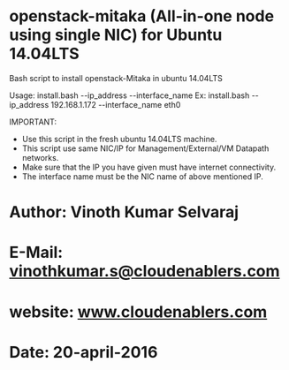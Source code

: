 # openstack-mitaka (All-in-one node using single NIC) for Ubuntu 14.04LTS
Bash script to install openstack-Mitaka in ubuntu 14.04LTS

Usage: install.bash --ip_address <Your server Ip> --interface_name <interface name>
Ex: install.bash --ip_address 192.168.1.172 --interface_name eth0

IMPORTANT:
  - Use this script in the fresh ubuntu 14.04LTS machine.
  - This script use same NIC/IP for Management/External/VM Datapath networks.
  - Make sure that the IP you have given must have internet connectivity.
  - The interface name must be the NIC name of above mentioned IP.

# Author: Vinoth Kumar Selvaraj
# E-Mail: vinothkumar.s@cloudenablers.com
# website: www.cloudenablers.com
# Date: 20-april-2016
